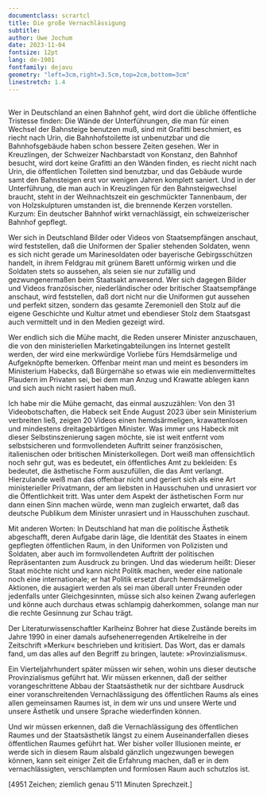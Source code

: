 ```yaml
---
documentclass: scrartcl 
title: Die große Vernachlässigung
subtitle: 
author: Uwe Jochum
date: 2023-11-04
fontsize: 12pt
lang: de-1901
fontfamily: dejavu
geometry: "left=3cm,right=3.5cm,top=2cm,bottom=3cm"
linestretch: 1.4
---
```


<img src="https://vg07.met.vgwort.de/na/f82996737e0e4fe6b0d7ab9ef2cc65c9" width="1" height="1" alt="">

Wer in Deutschland an einen Bahnhof geht, wird dort die übliche
öffentliche Tristesse finden: Die Wände der Unterführungen, die
man für einen Wechsel der Bahnsteige benutzen muß, sind mit
Grafitti beschmiert, es riecht nach Urin, die Bahnhofstoilette
ist unbenutzbar und die Bahnhofsgebäude haben schon bessere
Zeiten gesehen. Wer in Kreuzlingen, der Schweizer Nachbarstadt
von Konstanz, den Bahnhof besucht, wird dort keine Grafitti an
den Wänden finden, es riecht nicht nach Urin, die öffentlichen
Toiletten sind benutzbar, und das Gebäude wurde samt den
Bahnsteigen erst vor wenigen Jahren komplett saniert. Und in der
Unterführung, die man auch in Kreuzlingen für den
Bahnsteigwechsel braucht, steht in der Weihnachtszeit ein
geschmückter Tannenbaum, der von Holzskulpturen umstanden ist,
die brennende Kerzen vorstellen. Kurzum: Ein deutscher Bahnhof
wirkt vernachlässigt, ein schweizerischer Bahnhof gepflegt.

Wer sich in Deutschland Bilder oder Videos von Staatsempfängen
anschaut, wird feststellen, daß die Uniformen der Spalier
stehenden Soldaten, wenn es sich nicht gerade um Marinesoldaten
oder bayerische Gebirgsschützen handelt, in ihrem Feldgrau mit
grünem Barett unförmig wirken und die Soldaten stets so aussehen,
als seien sie nur zufällig und gezwungenermaßen beim Staatsakt
anwesend. Wer sich dagegen Bilder und Videos französischer,
niederländischer oder britischer Staatsempfänge anschaut, wird
feststellen, daß dort nicht nur die Uniformen gut aussehen und
perfekt sitzen, sondern das gesamte Zeremoniell den Stolz auf die
eigene Geschichte und Kultur atmet und ebendieser Stolz dem
Staatsgast auch vermittelt und in den Medien gezeigt wird.

Wer endlich sich die Mühe macht, die Reden unserer Minister
anzuschauen, die von den ministeriellen Marketingabteilungen ins
Internet gestellt werden, der wird eine merkwürdige Vorliebe fürs
Hemdsärmelige und Aufgeknöpfte bemerken. Offenbar meint man und
meint es besonders im Ministerium Habecks, daß Bürgernähe so
etwas wie ein medienvermitteltes Plaudern im Privaten sei, bei
dem man Anzug und Krawatte ablegen kann und sich auch nicht
rasiert haben muß.

Ich habe mir die Mühe gemacht, das einmal auszuzählen: Von den 31
Videobotschaften, die Habeck seit Ende August 2023 über sein
Ministerium verbreiten ließ, zeigen 20 Videos einen
hemdsärmeligen, krawattenlosen und mindestens dreitagebärtigen
Minister. Was immer uns Habeck mit dieser Selbstinszenierung
sagen möchte, sie ist weit entfernt vom selbstsicheren und
formvollendeten Auftritt seiner französischen, italienischen oder
britischen Ministerkollegen. Dort weiß man offensichtlich noch
sehr gut, was es bedeutet, ein öffentliches Amt zu bekleiden: Es
bedeutet, die ästhetische Form auszufüllen, die das Amt
verlangt. Hierzulande weiß man das offenbar nicht und geriert
sich als eine Art ministerieller Privatmann, der am liebsten in
Hausschuhen und unrasiert vor die Öffentlichkeit tritt. Was unter
dem Aspekt der ästhetischen Form nur dann einen Sinn machen
würde, wenn man zugleich erwartet, daß das deutsche Publikum dem
Minister unrasiert und in Hausschuhen zuschaut.

Mit anderen Worten: In Deutschland hat man die politische
Ästhetik abgeschafft, deren Aufgabe darin läge, die Identität des
Staates in einem gepflegten öffentlichen Raum, in den Uniformen
von Polizisten und Soldaten, aber auch im formvollendeten
Auftritt der politischen Repräsentanten zum Ausdruck zu
bringen. Und das wiederum heißt: Dieser Staat möchte nicht und
kann nicht Politik machen, weder eine nationale noch eine
internationale; er hat Politik ersetzt durch hemdsärmelige
Aktionen, die ausagiert werden als sei man überall unter Freunden
oder jedenfalls unter Gleichgesinnten, müsse sich also keinen
Zwang auferlegen und könne auch durchaus etwas schlampig
daherkommen, solange man nur die rechte Gesinnung zur Schau
trägt.

Der Literaturwissenschaftler Karlheinz Bohrer hat diese Zustände
bereits im Jahre 1990 in einer damals aufsehenerregenden
Artikelreihe in der Zeitschrift »Merkur« beschrieben und
kritisiert. Das Wort, das er damals fand, um das alles auf den
Begriff zu bringen, lautete: »Provinzialismus«. 

Ein Vierteljahrhundert später müssen wir sehen, wohin uns dieser
deutsche Provinzialismus geführt hat. Wir müssen erkennen, daß
der seither vorangeschrittene Abbau der Staatsästhetik nur der
sichtbare Ausdruck einer voranschreitenden Vernachlässigung des
öffentlichen Raums als eines allen gemeinsamen Raumes ist, in dem
wir uns und unsere Werte und unsere Ästhetik und unsere Sprache
wiederfinden können.

Und wir müssen erkennen, daß die Vernachlässigung des
öffentlichen Raumes und der Staatsästhetik längst zu einem
Auseinanderfallen dieses öffentlichen Raumes geführt hat. Wer
bisher voller Illusionen meinte, er werde sich in diesem Raum
alsbald gänzlich ungezwungen bewegen können, kann seit einiger
Zeit die Erfahrung machen, daß er in dem vernachlässigten,
verschlampten und formlosen Raum auch schutzlos ist.

[4951 Zeichen; ziemlich genau 5’11 Minuten Sprechzeit.]
